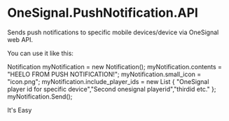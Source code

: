 # OneSignal.PushNotification.API
Sends push notifications to specific mobile devices/device via OneSignal web API. 

You can use it like this:

Notification myNotification = new Notification();
            myNotification.contents = "HEELO FROM PUSH NOTIFICATION!";
            myNotification.small_icon = "icon.png";
            myNotification.include_player_ids = new List<string> { "OneSignal player id for specific device","Second onesignal playerid","thirdid etc." };
            myNotification.Send();
  
  
  It's Easy
